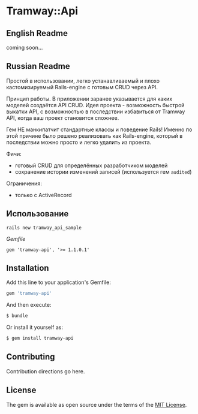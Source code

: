 # Tramway::Api

## English Readme

coming soon...

## Russian Readme

Простой в использовании, легко устанавливаемый и плохо кастомизируемый Rails-engine с готовым CRUD через API.

Принцип работы. В приложении заранее указывается для каких моделей создаётся API CRUD. Идея проекта - возможность быстрой выкатки API, с возможностью в последствии избавиться от Tramway API, когда ваш проект становится сложнее.

Гем НЕ манкипатчит стандартные классы и поведение Rails! Именно по этой причине было решено реализовать как Rails-engine, который в последствии можно просто и легко удалить из проекта.

Фичи:

* готовый CRUD для определённых разработчиком моделей
* сохранение истории изменений записей (используется гем `audited`)

Ограничения:

* только с ActiveRecord

## Использование

```
rails new tramway_api_sample
```

*Gemfile*

```
gem 'tramway-api', '>= 1.1.0.1'
```

## Installation
Add this line to your application's Gemfile:

```ruby
gem 'tramway-api'
```

And then execute:
```bash
$ bundle
```

Or install it yourself as:
```bash
$ gem install tramway-api
```

## Contributing
Contribution directions go here.

## License
The gem is available as open source under the terms of the [MIT License](https://opensource.org/licenses/MIT).
